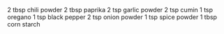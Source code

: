 2 tbsp chili powder
2 tbsp paprika
2 tsp garlic powder
2 tsp cumin
1 tsp oregano
1 tsp black pepper
2 tsp onion powder
1 tsp spice powder
1 tbsp corn starch
